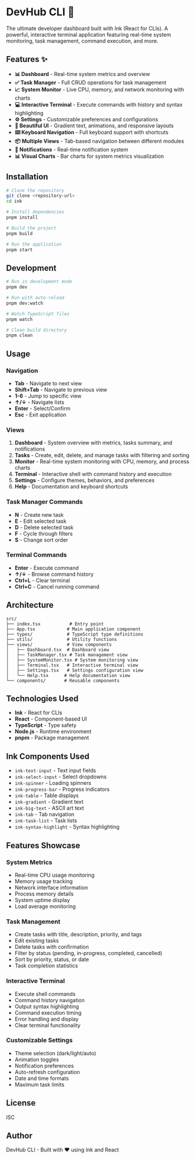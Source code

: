 # DevHub CLI 🚀

The ultimate developer dashboard built with Ink (React for CLIs). A powerful, interactive terminal application featuring real-time system monitoring, task management, command execution, and more.

## Features ✨

- **📊 Dashboard** - Real-time system metrics and overview
- **✅ Task Manager** - Full CRUD operations for task management
- **📈 System Monitor** - Live CPU, memory, and network monitoring with charts
- **💻 Interactive Terminal** - Execute commands with history and syntax highlighting
- **⚙️ Settings** - Customizable preferences and configurations
- **🎨 Beautiful UI** - Gradient text, animations, and responsive layouts
- **⌨️ Keyboard Navigation** - Full keyboard support with shortcuts
- **📦 Multiple Views** - Tab-based navigation between different modules
- **🔔 Notifications** - Real-time notification system
- **📊 Visual Charts** - Bar charts for system metrics visualization

## Installation

```bash
# Clone the repository
git clone <repository-url>
cd ink

# Install dependencies
pnpm install

# Build the project
pnpm build

# Run the application
pnpm start
```

## Development

```bash
# Run in development mode
pnpm dev

# Run with auto-reload
pnpm dev:watch

# Watch TypeScript files
pnpm watch

# Clean build directory
pnpm clean
```

## Usage

### Navigation

- **Tab** - Navigate to next view
- **Shift+Tab** - Navigate to previous view
- **1-6** - Jump to specific view
- **↑/↓** - Navigate lists
- **Enter** - Select/Confirm
- **Esc** - Exit application

### Views

1. **Dashboard** - System overview with metrics, tasks summary, and notifications
2. **Tasks** - Create, edit, delete, and manage tasks with filtering and sorting
3. **Monitor** - Real-time system monitoring with CPU, memory, and process charts
4. **Terminal** - Interactive shell with command history and execution
5. **Settings** - Configure themes, behaviors, and preferences
6. **Help** - Documentation and keyboard shortcuts

### Task Manager Commands

- **N** - Create new task
- **E** - Edit selected task
- **D** - Delete selected task
- **F** - Cycle through filters
- **S** - Change sort order

### Terminal Commands

- **Enter** - Execute command
- **↑/↓** - Browse command history
- **Ctrl+L** - Clear terminal
- **Ctrl+C** - Cancel running command

## Architecture

```
src/
├── index.tsx           # Entry point
├── App.tsx            # Main application component
├── types/             # TypeScript type definitions
├── utils/             # Utility functions
├── views/             # View components
│   ├── Dashboard.tsx  # Dashboard view
│   ├── TaskManager.tsx # Task management view
│   ├── SystemMonitor.tsx # System monitoring view
│   ├── Terminal.tsx   # Interactive terminal view
│   ├── Settings.tsx   # Settings configuration view
│   └── Help.tsx      # Help documentation view
└── components/       # Reusable components
```

## Technologies Used

- **Ink** - React for CLIs
- **React** - Component-based UI
- **TypeScript** - Type safety
- **Node.js** - Runtime environment
- **pnpm** - Package management

## Ink Components Used

- `ink-text-input` - Text input fields
- `ink-select-input` - Select dropdowns
- `ink-spinner` - Loading spinners
- `ink-progress-bar` - Progress indicators
- `ink-table` - Table displays
- `ink-gradient` - Gradient text
- `ink-big-text` - ASCII art text
- `ink-tab` - Tab navigation
- `ink-task-list` - Task lists
- `ink-syntax-highlight` - Syntax highlighting

## Features Showcase

### System Metrics
- Real-time CPU usage monitoring
- Memory usage tracking
- Network interface information
- Process memory details
- System uptime display
- Load average monitoring

### Task Management
- Create tasks with title, description, priority, and tags
- Edit existing tasks
- Delete tasks with confirmation
- Filter by status (pending, in-progress, completed, cancelled)
- Sort by priority, status, or date
- Task completion statistics

### Interactive Terminal
- Execute shell commands
- Command history navigation
- Output syntax highlighting
- Command execution timing
- Error handling and display
- Clear terminal functionality

### Customizable Settings
- Theme selection (dark/light/auto)
- Animation toggles
- Notification preferences
- Auto-refresh configuration
- Date and time formats
- Maximum task limits

## License

ISC

## Author

DevHub CLI - Built with ❤️ using Ink and React